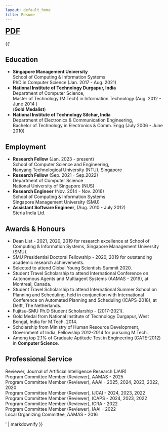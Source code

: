 ```yaml
---
layout: default_home
title: Resume
---
```




<section class="author">
  <div class="container">


<b><a href="/files/CV.pdf"><font size="5">PDF</font></a></b>
<br>
<br>
{{'

## <span class="mytext">Education</span>
* **Singapore Management University** <br/>
  School of Computing & Information Systems<br/>
  PhD in Computer Science (Jan. 2017 - Aug. 2021)<br/>
* **National Institute of Technology Durgapur, India** <br/>
  Department of Computer Science, <br/>
  Master of Technology (M.Tech) in Information Technology (Aug. 2012 - June 2014 )<br/>
  (**Gold Medalist**) <br/>
* **National Institute of Technology Silchar, India** <br/>
  Department of Electronics & Communication Engineering, <br/>
  Bachelor of Technology in Electronics & Comm. Engg (July 2006 - June 2010)<br/>

## <span class="mytext">Employment</span>
* **Research Fellow** (Jan. 2023 - present) <br/>
  School of Computer Science and Engineering, <br/>
  Nanyang Technological University (NTU), Singapore <br/>
* **Research Fellow** (Sep. 2021 - Sep.2022) <br/>
  Department of Computer Science<br/>
  National University of Singapore (NUS)<br/>
* **Research Engineer** (Nov. 2014 - Nov. 2016) <br/>
  School of Computing & Information Systems<br/>
  Singapore Management University (SMU) <br/>
* **Assistant Software Engineer**, (Aug. 2010 - July 2012) <br/>
  Steria India Ltd. <br/>

## <span class="mytext">Awards & Honours</span>
* Dean List - 2021, 2020, 2019 for research excellence at School of Computing & Information Systems, Singapore Management University (SMU).
* SMU Presidential Doctoral Fellowship - 2020, 2019  for outstanding academic research achievements.
* Selected to attend Global Young Scientists Summit 2020.
* Student Travel Scholarship to attend International Conference on Autonomous Agents and Multiagent Systems (AAMAS - 2019), at Montreal, Canada.
* Student Travel Scholarship to attend International Summer School on Planning and Scheduling, held in conjunction with International Conference on Automated Planning and Scheduling (ICAPS-2018), at Delft, The Netherlands.
* Fujitsu-SMU Ph.D Student Scholarship - (2017-2021).
* Gold Medal from National Institute of Technology Durgapur, West Bengal, India for
  M.Tech. 2014.
* Scholarship from Ministry of Human Resource Development, Government of India, Fellowship
  2012-2014 for pursuing M.Tech.
* Among top 2.1% of Graduate Aptitude Test in Engineering (GATE-2012) in **Computer Science**.



## <span class="mytext">Professional Service</span>
Reviewer, Journal of Artificial Intelligence Research (JAIR) <br/>
Program Committee Member (Reviewer), AAMAS - 2025 <br/>
Program Committee Member (Reviewer), AAAI - 2025, 2024, 2023, 2022, 2020 <br/>
Program Committee Member (Reviewer), IJCAI - 2024, 2023, 2022 <br/>
Program Committee Member (Reviewer), ICAPS - 2024, 2023, 2022 <br/>
Program Committee Member (Reviewer), ICRA - 2022 <br/>
Program Committee Member (Reviewer), IAAI - 2022 <br/>
Local Organizing Committee, AAMAS - 2016 <br/>


' | markdownify }}
</div>
</section>

